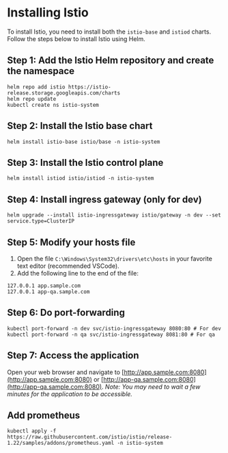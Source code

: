 # Installing Istio

To install Istio, you need to install both the `istio-base` and `istiod` charts. Follow the steps below to install Istio using Helm.

## Step 1: Add the Istio Helm repository and create the namespace

```shell
helm repo add istio https://istio-release.storage.googleapis.com/charts
helm repo update
kubectl create ns istio-system
```

## Step 2: Install the Istio base chart

```shell
helm install istio-base istio/base -n istio-system
```

## Step 3: Install the Istio control plane

```shell
helm install istiod istio/istiod -n istio-system
```

## Step 4: Install ingress gateway (only for dev)
    
```shell
helm upgrade --install istio-ingressgateway istio/gateway -n dev --set service.type=ClusterIP
```

## Step 5: Modify your hosts file

1. Open the file `C:\Windows\System32\drivers\etc\hosts` in your favorite text editor (recommended VSCode).
2. Add the following line to the end of the file:
```
127.0.0.1 app.sample.com
127.0.0.1 app-qa.sample.com
```

## Step 6: Do port-forwarding

```shell
kubectl port-forward -n dev svc/istio-ingressgateway 8080:80 # For dev
kubectl port-forward -n qa svc/istio-ingressgateway 8081:80 # For qa
```

## Step 7: Access the application

Open your web browser and navigate to [http://app.sample.com:8080](http://app.sample.com:8080)
or [http://app-qa.sample.com:8080](http://app-qa.sample.com:8080).
*Note: You may need to wait a few minutes for the application to be accessible.*

## Add prometheus
```shell
kubectl apply -f https://raw.githubusercontent.com/istio/istio/release-1.22/samples/addons/prometheus.yaml -n istio-system
```